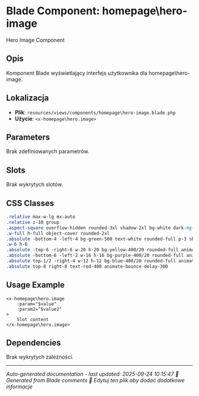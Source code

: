 # Blade Component: homepage\hero-image

Hero Image Component

## Opis
Komponent Blade wyświetlający interfejs użytkownika dla homepage\hero-image.

## Lokalizacja
- **Plik**: `resources/views/components/homepage\hero-image.blade.php`
- **Użycie**: `<x-homepage\hero.image>`

## Parameters
Brak zdefiniowanych parametrów.

## Slots
Brak wykrytych slotów.

## CSS Classes
```css
.relative max-w-lg mx-auto
.relative z-10 group
.aspect-square overflow-hidden rounded-3xl shadow-2xl bg-white dark:bg-gray-800 p-4 transform hover:scale-105 transition-transform duration-300
.w-full h-full object-cover rounded-2xl
.absolute -bottom-4 -left-4 bg-green-500 text-white rounded-full p-3 shadow-lg z-20
.w-6 h-6
.absolute -top-6 -right-6 w-20 h-20 bg-yellow-400/20 rounded-full animate-pulse delay-200
.absolute -bottom-6 -left-2 w-16 h-16 bg-purple-400/20 rounded-full animate-pulse delay-700
.absolute top-1/2 -right-4 w-12 h-12 bg-blue-400/20 rounded-full animate-pulse delay-1200
.absolute top-8 right-8 text-red-400 animate-bounce delay-300
```

## Usage Example
```blade
<x-homepage\hero.image
    :param="$value"
    :param2="$value2"
>
    Slot content
</x-homepage\hero.image>
```

## Dependencies
Brak wykrytych zależności.

---
*Auto-generated documentation - last updated: 2025-09-24 10:15:47*
*🤖 Generated from Blade comments*
*📝 Edytuj ten plik aby dodać dodatkowe informacje*